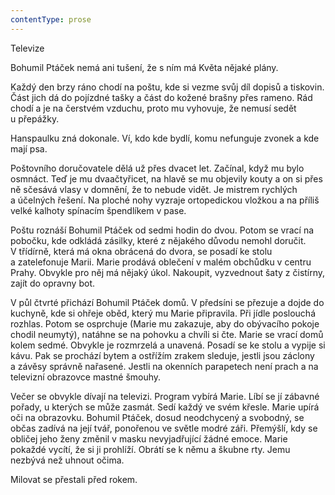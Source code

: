 ```yaml
---
contentType: prose
---
```


<section>

Televize

Bohumil Ptáček nemá ani tušení, že s ním má Květa nějaké plány.

Každý den brzy ráno chodí na poštu, kde si vezme svůj díl dopisů a tiskovin. Část jich dá do pojízdné tašky a část do kožené brašny přes rameno. Rád chodí a je na čerstvém vzduchu, proto mu vyhovuje, že nemusí sedět u přepážky.

Hanspaulku zná dokonale. Ví, kdo kde bydlí, komu nefunguje zvonek a kde mají psa.

Poštovního doručovatele dělá už přes dvacet let. Začínal, když mu bylo osmnáct. Teď je mu dvaačtyřicet, na hlavě se mu objevily kouty a on si přes ně sčesává vlasy v domnění, že to nebude vidět. Je mistrem rychlých a účelných řešení. Na ploché nohy vyzraje ortopedickou vložkou a na příliš velké kalhoty spínacím špendlíkem v pase.

Poštu roznáší Bohumil Ptáček od sedmi hodin do dvou. Potom se vrací na pobočku, kde odkládá zásilky, které z nějakého důvodu nemohl doručit. V třídírně, která má okna obrácená do dvora, se posadí ke stolu a zatelefonuje Marii. Marie prodává oblečení v malém obchůdku v centru Prahy. Obvykle pro něj má nějaký úkol. Nakoupit, vyzvednout šaty z čistírny, zajít do opravny bot.

V půl čtvrté přichází Bohumil Ptáček domů. V předsíni se přezuje a dojde do kuchyně, kde si ohřeje oběd, který mu Marie připravila. Při jídle poslouchá rozhlas. Potom se osprchuje (Marie mu zakazuje, aby do obývacího pokoje chodil neumytý), natáhne se na pohovku a chvíli si čte. Marie se vrací domů kolem sedmé. Obvykle je rozmrzelá a unavená. Posadí se ke stolu a vypije si kávu. Pak se prochází bytem a ostřížím zrakem sleduje, jestli jsou záclony a závěsy správně nařasené. Jestli na okenních parapetech není prach a na televizní obrazovce mastné šmouhy.

Večer se obvykle dívají na televizi. Program vybírá Marie. Líbí se jí zábavné pořady, u kterých se může zasmát. Sedí každý ve svém křesle. Marie upírá oči na obrazovku. Bohumil Ptáček, dosud neodchycený a svobodný, se občas zadívá na její tvář, ponořenou ve světle modré záři. Přemýšlí, kdy se obličej jeho ženy změnil v masku nevyjadřující žádné emoce. Marie pokaždé vycítí, že si ji prohlíží. Obrátí se k němu a škubne rty. Jemu nezbývá než uhnout očima.

Milovat se přestali před rokem.

</section>
